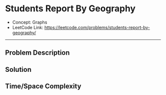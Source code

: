 # Students Report By Geography

- Concept: Graphs
- LeetCode Link: https://leetcode.com/problems/students-report-by-geography/

---

## Problem Description

## Solution

## Time/Space Complexity

